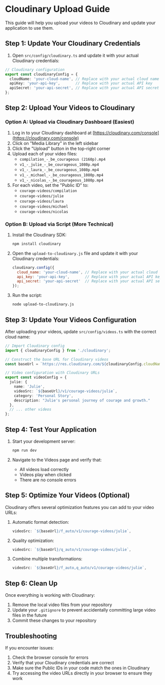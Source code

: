# Cloudinary Upload Guide

This guide will help you upload your videos to Cloudinary and update your application to use them.

## Step 1: Update Your Cloudinary Credentials

1. Open `src/config/cloudinary.ts` and update it with your actual Cloudinary credentials:

```typescript
// Cloudinary configuration
export const cloudinaryConfig = {
  cloudName: 'your-cloud-name', // Replace with your actual cloud name
  apiKey: 'your-api-key',       // Replace with your actual API key
  apiSecret: 'your-api-secret', // Replace with your actual API secret
};
```

## Step 2: Upload Your Videos to Cloudinary

### Option A: Upload via Cloudinary Dashboard (Easiest)

1. Log in to your Cloudinary dashboard at [https://cloudinary.com/console](https://cloudinary.com/console)
2. Click on "Media Library" in the left sidebar
3. Click the "Upload" button in the top-right corner
4. Upload each of your video files:
   - `compilation_-_be_courageous (2160p).mp4`
   - `v1_-_julie_-_be_courageous_1080p.mp4`
   - `v1_-_laura_-_be_courageous_1080p.mp4`
   - `v1_-_michael_-_be_courageous_1080p.mp4`
   - `v1_-_nicolas_-_be_courageous_1080p.mp4`
5. For each video, set the "Public ID" to:
   - `courage-videos/compilation`
   - `courage-videos/julie`
   - `courage-videos/laura`
   - `courage-videos/michael`
   - `courage-videos/nicolas`

### Option B: Upload via Script (More Technical)

1. Install the Cloudinary SDK:
   ```bash
   npm install cloudinary
   ```

2. Open the `upload-to-cloudinary.js` file and update it with your Cloudinary credentials:
   ```javascript
   cloudinary.config({
     cloud_name: 'your-cloud-name', // Replace with your actual cloud name
     api_key: 'your-api-key',       // Replace with your actual API key
     api_secret: 'your-api-secret'  // Replace with your actual API secret
   });
   ```

3. Run the script:
   ```bash
   node upload-to-cloudinary.js
   ```

## Step 3: Update Your Videos Configuration

After uploading your videos, update `src/config/videos.ts` with the correct cloud name:

```typescript
// Import Cloudinary config
import { cloudinaryConfig } from './cloudinary';

// Construct the base URL for Cloudinary videos
const baseUrl = `https://res.cloudinary.com/${cloudinaryConfig.cloudName}/video/upload`;

// Video configuration with Cloudinary URLs
export const videoConfig = {
  julie: {
    name: 'Julie',
    videoSrc: `${baseUrl}/v1/courage-videos/julie`,
    category: 'Personal Story',
    description: "Julie's personal journey of courage and growth."
  },
  // ... other videos
};
```

## Step 4: Test Your Application

1. Start your development server:
   ```bash
   npm run dev
   ```

2. Navigate to the Videos page and verify that:
   - All videos load correctly
   - Videos play when clicked
   - There are no console errors

## Step 5: Optimize Your Videos (Optional)

Cloudinary offers several optimization features you can add to your video URLs:

1. Automatic format detection:
   ```typescript
   videoSrc: `${baseUrl}/f_auto/v1/courage-videos/julie`,
   ```

2. Quality optimization:
   ```typescript
   videoSrc: `${baseUrl}/q_auto/v1/courage-videos/julie`,
   ```

3. Combine multiple transformations:
   ```typescript
   videoSrc: `${baseUrl}/f_auto,q_auto/v1/courage-videos/julie`,
   ```

## Step 6: Clean Up

Once everything is working with Cloudinary:

1. Remove the local video files from your repository
2. Update your `.gitignore` to prevent accidentally committing large video files in the future
3. Commit these changes to your repository

## Troubleshooting

If you encounter issues:

1. Check the browser console for errors
2. Verify that your Cloudinary credentials are correct
3. Make sure the Public IDs in your code match the ones in Cloudinary
4. Try accessing the video URLs directly in your browser to ensure they work
